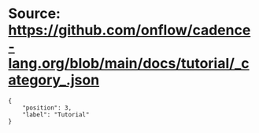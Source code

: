 # Source: https://github.com/onflow/cadence-lang.org/blob/main/docs/tutorial/_category_.json

```
{
    "position": 3,
    "label": "Tutorial"
}

```